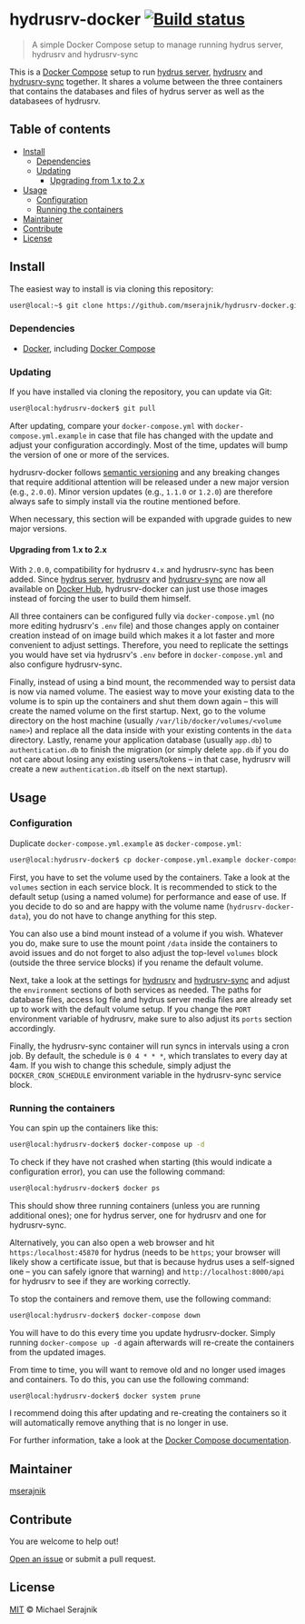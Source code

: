 # hydrusrv-docker [![Build status][travis-badge]][travis]

> A simple Docker Compose setup to manage running hydrus server, hydrusrv and
> hydrusrv-sync

This is a [Docker Compose][docker-compose] setup to run
[hydrus server][hydrus-server], [hydrusrv][hydrusrv] and
[hydrusrv-sync][hydrusrv-sync] together. It shares a volume between the three
containers that contains the databases and files of hydrus server as well as
the databasees of hydrusrv.

## Table of contents

+ [Install](#install)
  + [Dependencies](#dependencies)
  + [Updating](#updating)
    + [Upgrading from 1.x to 2.x](#upgrading-from-1x-to-2x)
+ [Usage](#usage)
  + [Configuration](#configuration)
  + [Running the containers](#running-the-containers)
+ [Maintainer](#maintainer)
+ [Contribute](#contribute)
+ [License](#license)

## Install

The easiest way to install is via cloning this repository:

```zsh
user@local:~$ git clone https://github.com/mserajnik/hydrusrv-docker.git
```

### Dependencies

+ [Docker][docker], including [Docker Compose][docker-compose]

### Updating

If you have installed via cloning the repository, you can update via Git:

```zsh
user@local:hydrusrv-docker$ git pull
```

After updating, compare your `docker-compose.yml` with
`docker-compose.yml.example` in case that file has changed with the update and
adjust your configuration accordingly. Most of the time, updates will bump the
version of one or more of the services.

hydrusrv-docker follows [semantic versioning][semantic-versioning] and any
breaking changes that require additional attention will be released under a new
major version (e.g., `2.0.0`). Minor version updates (e.g., `1.1.0` or `1.2.0`)
are therefore always safe to simply install via the routine mentioned before.

When necessary, this section will be expanded with upgrade guides to new major
versions.

#### Upgrading from 1.x to 2.x

With `2.0.0`, compatibility for hydrusrv `4.x` and hydrusrv-sync has been
added. Since [hydrus server][hydrus-server-docker], [hydrusrv][hydrusrv-docker]
and [hydrusrv-sync][hydrusrv-sync-docker] are now all available on
[Docker Hub][docker-hub], hydrusrv-docker can just use those images instead of
forcing the user to build them himself.

All three containers can be configured fully via `docker-compose.yml` (no more
editing hydrusrv's `.env` file) and those changes apply on container creation
instead of on image build which makes it a lot faster and more convenient to
adjust settings. Therefore, you need to replicate the settings you would have
set via hydrusrv's `.env` before in `docker-compose.yml` and also configure
hydrusrv-sync.

Finally, instead of using a bind mount, the recommended way to persist data is
now via named volume. The easiest way to move your existing data to the volume
is to spin up the containers and shut them down again – this will create the
named volume on the first startup. Next, go to the volume directory on the host
machine (usually `/var/lib/docker/volumes/<volume name>`) and replace all the
data inside with your existing contents in the `data` directory. Lastly, rename
your application database (usually `app.db`) to `authentication.db` to finish
the migration (or simply delete `app.db` if you do not care about losing any
existing users/tokens – in that case, hydrusrv will create a new
`authentication.db` itself on the next startup).

## Usage

### Configuration

Duplicate `docker-compose.yml.example` as `docker-compose.yml`:

```zsh
user@local:hydrusrv-docker$ cp docker-compose.yml.example docker-compose.yml
```

First, you have to set the volume used by the containers. Take a look at the
`volumes` section in each service block. It is recommended to stick to the
default setup (using a named volume) for performance and ease of use. If you
decide to do so and are happy with the volume name (`hydrusrv-docker-data`),
you do not have to change anything for this step.

You can also use a bind mount instead of a volume if you wish. Whatever you do,
make sure to use the mount point `/data` inside the containers to avoid issues
and do not forget to also adjust the top-level `volumes` block (outside the
three service blocks) if you rename the default volume.

Next, take a look at the settings for [hydrusrv][hydrusrv-configuration] and
[hydrusrv-sync][hydrusrv-sync-configuration] and adjust the `environment`
sections of both services as needed. The paths for database files, access log
file and hydrus server media files are already set up to work with the default
volume setup. If you change the `PORT` environment variable of hydrusrv, make
sure to also adjust its `ports` section accordingly.

Finally, the hydrusrv-sync container will run syncs in intervals using a cron
job. By default, the schedule is `0 4 * * *`, which translates to every day at
4am. If you wish to change this schedule, simply adjust the
`DOCKER_CRON_SCHEDULE` environment variable in the hydrusrv-sync service block.

### Running the containers

You can spin up the containers like this:

```zsh
user@local:hydrusrv-docker$ docker-compose up -d
```

To check if they have not crashed when starting (this would indicate a
configuration error), you can use the following command:

```zsh
user@local:hydrusrv-docker$ docker ps
```

This should show three running containers (unless you are running additional
ones); one for hydrus server, one for hydrusrv and one for hydrusrv-sync.

Alternatively, you can also open a web browser and hit `https:/localhost:45870`
for hydrus (needs to be `https`; your browser will likely show a certificate
issue, but that is because hydrus uses a self-signed one – you can safely
ignore that warning) and `http://localhost:8000/api` for hydrusrv to see if
they are working correctly.

To stop the containers and remove them, use the following command:

```zsh
user@local:hydrusrv-docker$ docker-compose down
```

You will have to do this every time you update hydrusrv-docker. Simply running
`docker-compose up -d` again afterwards will re-create the containers from the
updated images.

From time to time, you will want to remove old and no longer used images and
containers. To do this, you can use the following command:

```zsh
user@local:hydrusrv-docker$ docker system prune
```

I recommend doing this after updating and re-creating the containers so it will
automatically remove anything that is no longer in use.

For further information, take a look at the
[Docker Compose documentation][docker-compose].

## Maintainer

[mserajnik][maintainer]

## Contribute

You are welcome to help out!

[Open an issue][issues] or submit a pull request.

## License

[MIT](LICENSE.md) © Michael Serajnik

[travis]: https://travis-ci.com/mserajnik/hydrusrv-docker
[travis-badge]: https://travis-ci.com/mserajnik/hydrusrv-docker.svg

[hydrus-server]: http://hydrusnetwork.github.io/hydrus
[hydrusrv]: https://github.com/mserajnik/hydrusrv
[hydrusrv-sync]: https://github.com/mserajnik/hydrusrv-sync
[docker-compose]: https://docs.docker.com/compose/
[semantic-versioning]: https://semver.org/
[hydrus-server-docker]: https://hub.docker.com/r/mserajnik/hydrus-server-docker/
[hydrusrv-docker]: https://hub.docker.com/r/mserajnik/hydrusrv/
[hydrusrv-sync-docker]: https://hub.docker.com/r/mserajnik/hydrusrv-sync/
[docker-hub]: https://hub.docker.com
[hydrusrv-configuration]: https://github.com/mserajnik/hydrusrv#configuration
[hydrusrv-sync-configuration]: https://github.com/mserajnik/hydrusrv-sync#configuration
[docker]: https://www.docker.com/
[hydrusrv-configuration]: https://github.com/mserajnik/hydrusrv#configuration

[maintainer]: https://github.com/mserajnik
[issues]: https://github.com/mserajnik/hydrusrv-docker/issues/new
